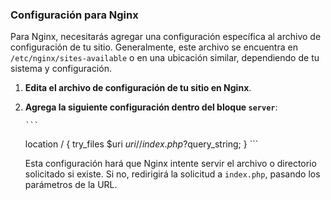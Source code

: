### Configuración para Nginx

Para Nginx, necesitarás agregar una configuración específica al archivo de configuración de tu sitio. Generalmente, este archivo se encuentra en `/etc/nginx/sites-available` o en una ubicación similar, dependiendo de tu sistema y configuración.

1.  **Edita el archivo de configuración de tu sitio en Nginx**.
2.  **Agrega la siguiente configuración dentro del bloque `server`**:

        ```
    location / {
    try_files $uri $uri/ /index.php?$query_string;
    }
        ```

    Esta configuración hará que Nginx intente servir el archivo o directorio solicitado si existe. Si no, redirigirá la solicitud a `index.php`, pasando los parámetros de la URL.
